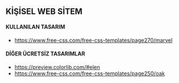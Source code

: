 ## KİŞİSEL WEB SİTEM
#### KULLANILAN TASARIM
- https://www.free-css.com/free-css-templates/page270/marvel

#### DİĞER ÜCRETSİZ TASARIMLAR
- https://preview.colorlib.com/#elen
- https://www.free-css.com/free-css-templates/page250/oak
